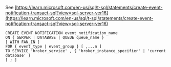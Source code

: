 See [https://learn.microsoft.com/en-us/sql/t-sql/statements/create-event-notification-transact-sql?view=sql-server-ver16](https://learn.microsoft.com/en-us/sql/t-sql/statements/create-event-notification-transact-sql?view=sql-server-ver16)
```
CREATE EVENT NOTIFICATION event_notification_name   
ON { SERVER | DATABASE | QUEUE queue_name }   
[ WITH FAN_IN ]  
FOR { event_type | event_group } [ ,...n ]  
TO SERVICE 'broker_service' , { 'broker_instance_specifier' | 'current database' }  
[ ; ]
```
